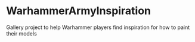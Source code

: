 # WarhammerArmyInspiration
Gallery project to help Warhammer players find inspiration for how to paint their models
